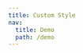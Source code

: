 ```yaml
---
title: Custom Style
nav:
  title: Demo
  path: /demo
---
```


<code src="../examples/customStyle.tsx"></code>